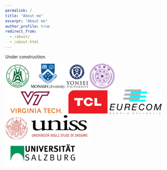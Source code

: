 ```yaml
---
permalink: /
title: "About me"
excerpt: "About me"
author_profile: true
redirect_from: 
  - /about/
  - /about.html
---
```



Under construction. 




<div class="logo">
<a href=""><img src="/images/logo/HZAU.jpg" style="height: 80px;"></a>
<a href=""><img src="/images/logo/monash.png" style="height: 80px;"></a>
<a href=""><img src="/images/logo/yonsei.jpg" style="height: 80px;"></a>
<a href=""><img src="/images/logo/Tsinghua.png" style="height: 80px;"></a>
<a href=""><img src="/images/logo/vt.jpg" style="height: 80px;"></a>
<a href=""><img src="/images/logo/TCL.png" style="height: 80px;"></a>
<a href=""><img src="/images/logo/EURECOM.jpg" style="height: 80px;"></a>
<a href=""><img src="/images/logo/uniss.png" style="height: 80px;"></a>
<a href=""><img src="/images/logo/Salzburg.png" style="height: 80px;"></a>
</div>

<!-- Xingbo Dong obtained his Ph.D. degree in CS from Monash University and B.S. degree in Biotechnology from Huazhong Agriculture University (HZAU), China in 2014. He once was a molecular biology PhD student in Viginia Tech, USA, but withdraw later. 

He served as a visiting scholar under Marie Sklodowska-Curie Actions through the project entitled Computer Vision Enabled Multimedia Forensics and People Identication.


 -->
